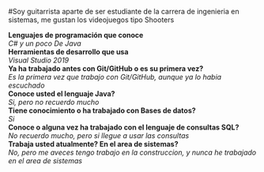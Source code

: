 #Soy guitarrista aparte de ser estudiante de la carrera de ingenieria en sistemas, me gustan los videojuegos tipo Shooters

**Lenguajes de programación que conoce**  
*C# y un poco De Java*  
**Herramientas de desarrollo que usa**  
*Visual Studio 2019*  
**Ya ha trabajado antes con Git/GitHub o es su primera vez?**  
*Es la primera vez que trabajo con Git/GitHub, aunque ya lo habia escuchado*  
**Conoce usted el lenguaje Java?**  
*Si, pero no recuerdo mucho*  
**Tiene conocimiento o ha trabajado con Bases de datos?**  
*Si*  
**Conoce o alguna vez ha trabajado con el lenguaje de consultas SQL?**  
*No recuerdo mucho, pero si llegue a usar las consultas*  
**Trabaja usted atualmente? En el area de sistemas?**  
*No, pero me aveces tengo trabajo en la construccion, y nunca he trabajado en el area de sistemas*
